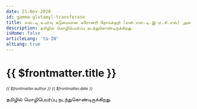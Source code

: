 ```yaml
---
date: 21-Nov-2020
id: gamma-glutamyl-transferase
title: எஸ்.டி உயர்வு கடுமையான கரோனரி நோய்க்குறி (என்.எஸ்.டி.இ-ஏ.சி.எஸ்) அல்லாத மற்றும் ஆஞ்சியோகிராஃபிக் தீவிரம் / இருதய நிகழ்வுகளுடன் தொடர்புடைய காமா குளுட்டமைல் இடமாற்றம் (ஜிஜிடி) பற்றிய ஒரு ஆய்வு
description: தமிழில் மொழிபெயர்ப்பு நடந்துகொண்டிருக்கிறது.
isHome: false
articleLang: 'ta-IN'
altLang: true
---
```


# {{ $frontmatter.title }}
<i style="font-size: 0.75em;"> {{ $frontmatter.author }} {{ $frontmatter.date }} </i>

தமிழில் மொழிபெயர்ப்பு நடந்துகொண்டிருக்கிறது.